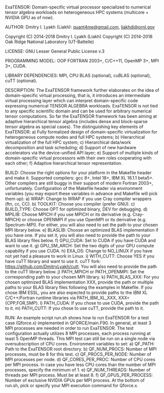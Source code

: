 ExaTENSOR: Domain-specific virtual processor specialized to
           numerical tensor algebra workloads on heterogeneous
           HPC systems (multicore + NVIDIA GPU as of now).

AUTHOR: Dmitry I. Lyakh (Liakh): quant4me@gmail.com, liakhdi@ornl.gov

Copyright (C) 2014-2018 Dmitry I. Lyakh (Liakh)
Copyright (C) 2014-2018 Oak Ridge National Laboratory (UT-Battelle)

LICENSE: GNU Lesser General Public License v.3

PROGRAMMING MODEL: OOP FORTRAN 2003+, C/C++11, OpenMP 3+, MPI 3+, CUDA.

LIBRARY DEPENDENCIES: MPI, CPU BLAS (optional), cuBLAS (optional), cuTT (optional).

DESCRIPTION: The ExaTENSOR framework further elaborates on the idea of
             domain-specific virtual processing, that is, it introduces an
             intermediate virtual processing layer which can interpret
             domain-specific code expressing numerical TENSOR ALGEBRA workloads.
             ExaTENSOR is not tied to any specific scientific domain and
             can be used for arbitrary numerical tensor computations. So far
             the ExaTENSOR framework has been aiming at adaptive hierarchical
             tensor algebra (includes dense and block-sparse tensor algebra
             as special cases). The distinguishing key elements of ExaTENSOR:
             a) Fully formalized design of domain-specific virtualization for
                heterogeneous compute nodes and full HPC systems;
             b) Hierarchical virtualization of the full HPC system;
             c) Hierarchical data/work decomposition and task scheduling;
             d) Support of new hardware accelerators via the device-unified API layer;
             e) Support of multiple kinds of domain-specific virtual processors
                with their own roles cooperating with each other;
             f) Adaptive hierarchical tensor representation.

BUILD: Choose the right options for your platform in the Makefile header and make it.
       Supported compilers: gcc 8+, Intel 18+, IBM XL 16.1.1 beta5+. Other compilers
       are still buggy in their support of modern Fortran 2003+, unfortunately.
       Configuration of the Makefile header via environment variables (you may
       export these variables in advance and Makefile will pick them up):
       a) WRAP: Change to WRAP if you use Cray compiler wrappers (ftn, cc, CC).
       b) TOOLKIT: Choose you compiler (prefer GNU).
       c) BUILD_TYPE: Choose OPT for optimized binary, DEV for debugging.
       d) MPILIB: Choose MPICH if you use MPICH or its derivative (e.g. Cray-MPICH)
          or choose OPENMPI if you use OpenMPI or its derivative (e.g. Spectrum-MPI).
          For either, you will also need to set the path to your chosen MPI library below.
       e) BLASLIB: Choose an optimized BLAS implementation if you have one. If you set it,
          you will also need to provide the path to your BLAS library files below.
       f) GPU_CUDA: Set to CUDA if you have CUDA and want to use it.
       g) GPU_SM_ARCH: Set the two digits of your GPU compute capability if you use CUDA.
       h) EXA_OS: Change to NO_LINUX if you have not yet had a pleasure to work in Linux.
       i) WITH_CUTT: Choose YES if you have cuTT library and want to use it. cuTT fork:
          https://github.com/DmitryLyakh/cutt.
          You will also need to provide the path to the cuTT library below.
       j) PATH_MPICH or PATH_OPENMPI: Set the corresponding path to your chosen MPI library.
       k) PATH_BLAS_XXX: For you chosen optimized BLAS implementation XXX, provide the path
          or multiple paths to your BLAS library files following the examples in Makefile.
          If you chose IBM ESSL, you are also expected to provide paths to the IBM XL
          C/C++/Fortran runtime libraries via PATH_IBM_XL_XXX, XXX={CPP,FOR,SMP}.
       l) PATH_CUDA: If you chose to use CUDA, provide the path to it.
       m) PATH_CUTT: If you chose to use cuTT, provide the path to it.

RUN: An example script run.sh shows how to run ExaTENSOR for a test case (Qforce.x)
     implemented in QFORCE/main.F90. In general, at least 3 MPI processes are needed
     in order to run ExaTENSOR. The test configuration actually utilizes 8 MPI processes,
     each process running at least 5 OpenMP threads. This MPI test can still be run on a
     single node via oversubscription of CPU cores. Environment variables to set:
     a) QF_PATH: Path to the ExaTENSOR root directory.
     b) QF_NUM_PROCS: Number of MPI processes, must be 8 for this test.
     c) QF_PROCS_PER_NODE: Number of MPI processes per node.
     d) QF_CORES_PER_PROC: Number of CPU cores per MPI process. In case you have less
        CPU cores than the number of MPI processes, specify the minimum of 1.
     e) QF_NUM_THREADS: Number of threads per MPI process. Must be at least 8.
     f) QF_GPUS_PER_PROCESS: Number of exclusive NVIDIA GPUs per MPI process.
     At the bottom of run.sh, pick or specify your MPI execution command for Qforce.x.
